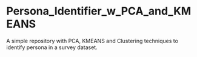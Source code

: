 # Persona_Identifier_w_PCA_and_KMEANS
A simple repository with PCA, KMEANS and Clustering techniques to identify persona in a survey dataset.
